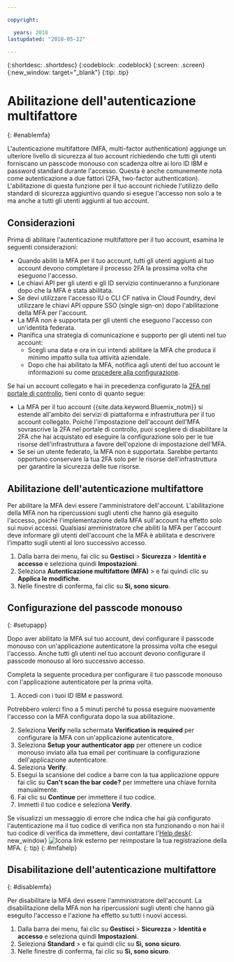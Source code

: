 ```yaml
---

copyright:

  years: 2018
lastupdated: "2018-05-22"

---
```


{:shortdesc: .shortdesc}
{:codeblock: .codeblock}
{:screen: .screen}
{:new_window: target="_blank"}
{:tip: .tip}

# Abilitazione dell'autenticazione multifattore
{: #enablemfa}

L'autenticazione multifattore (MFA, multi-factor authentication) aggiunge un ulteriore livello di sicurezza al tuo account richiedendo che tutti gli utenti forniscano un passcode monouso con scadenza oltre ai loro ID IBM e password standard durante l'accesso. Questa è anche comunemente nota come autenticazione a due fattori (2FA, two-factor authentication). L'abilitazione di questa funzione per il tuo account richiede l'utilizzo dello standard di sicurezza aggiuntivo quando si esegue l'accesso non solo a te ma anche a tutti gli utenti aggiunti al tuo account.

## Considerazioni

Prima di abilitare l'autenticazione multifattore per il tuo account, esamina le seguenti considerazioni:

* Quando abiliti la MFA per il tuo account, tutti gli utenti aggiunti al tuo account devono completare il processo 2FA la prossima volta che eseguono l'accesso.
* Le chiavi API per gli utenti e gli ID servizio continueranno a funzionare dopo che la MFA è stata abilitata.
* Se devi utilizzare l'accesso IU o CLI CF nativa in Cloud Foundry, devi utilizzare le chiavi API oppure SSO (single sign-on) dopo l'abilitazione della MFA per l'account.
* La MFA non è supportata per gli utenti che eseguono l'accesso con un'identità federata.
* Pianifica una strategia di comunicazione e supporto per gli utenti nel tuo account:
  * Scegli una data e ora in cui intendi abilitare la MFA che produca il minimo impatto sulla tua attività aziendale.
  * Dopo che hai abilitato la MFA, notifica agli utenti del tuo account le informazioni su come [procedere alla configurazione](mfa.html#setupapp).
  
Se hai un account collegato e hai in precedenza configurato la [2FA nel portale di controllo](/docs/customer-portal/cpenable2fa.html#customerportal_2fa), tieni conto di quanto segue:

* La MFA per il tuo account {{site.data.keyword.Bluemix_notm}} si estende all'ambito dei servizi di piattaforma e infrastruttura per il tuo account collegato. Poiché l'impostazione dell'account dell'MFA sovrascrive la 2FA nel portale di controllo, puoi scegliere di disabilitare la 2FA che hai acquistato ed eseguire la configurazione solo per le tue risorse dell'infrastruttura a favore dell'opzione di impostazione dell'MFA.
* Se sei un utente federato, la MFA non è supportata. Sarebbe pertanto opportuno conservare la tua 2FA solo per le risorse dell'infrastruttura per garantire la sicurezza delle tue risorse.

## Abilitazione dell'autenticazione multifattore

Per abilitare la MFA devi essere l'amministratore dell'account. L'abilitazione della MFA non ha ripercussioni sugli utenti che hanno già eseguito l'accesso, poiché l'implementazione della MFA sull'account ha effetto solo sui nuovi accessi. Qualsiasi amministratore che abiliti la MFA per l'account deve informare gli utenti dell'account che la MFA è abilitata e descrivere l'impatto sugli utenti al loro successivo accesso. 

1. Dalla barra dei menu, fai clic su **Gestisci** &gt; **Sicurezza** &gt; **Identità e accesso** e seleziona quindi **Impostazioni**.
2. Seleziona **Autenticazione multifattore (MFA)** &gt; e fai quindi clic su **Applica le modifiche**.
3. Nelle finestre di conferma, fai clic su **Sì, sono sicuro**.

## Configurazione del passcode monouso
{: #setupapp}

Dopo aver abilitato la MFA sul tuo account, devi configurare il passcode monouso con un'applicazione autenticatore la prossima volta che esegui l'accesso. Anche tutti gli utenti nel tuo account devono configurare il passcode monouso al loro successivo accesso. 

Completa la seguente procedura per configurare il tuo passcode monouso con l'applicazione autenticatore per la prima volta.

1. Accedi con i tuoi ID IBM e password. 

Potrebbero volerci fino a 5 minuti perché tu possa eseguire nuovamente l'accesso con la MFA configurata dopo la sua abilitazione.

2. Seleziona **Verify** nella schermata **Verification is required** per configurare la MFA con un'applicazione autenticatore.
3. Seleziona **Setup your authenticator app** per ottenere un codice monouso inviato alla tua email per continuare la configurazione dell'applicazione autenticatore.
4. Seleziona **Verify**.
5. Esegui la scansione del codice a barre con la tua applicazione oppure fai clic su **Can't scan the bar code?** per immettere una chiave fornita manualmente. 
6. Fai clic su **Continue** per immettere il tuo codice.
7. Immetti il tuo codice e seleziona **Verify**. 

Se visualizzi un messaggio di errore che indica che hai già configurato l'autenticazione ma il tuo codice di verifica non sta funzionando o non hai il tuo codice di verifica da immettere, devi contattare l'[Help desk](https://www.ibm.com/ibmid/myibm/help/us/helpdesk.html){: new_window} ![Icona link esterno](../icons/launch-glyph.svg "Icona link esterno") per reimpostare la tua registrazione della MFA.
{: tip}
{: #mfahelp}


## Disabilitazione dell'autenticazione multifattore
{: #disablemfa}

Per disabilitare la MFA devi essere l'amministratore dell'account. La disabilitazione della MFA non ha ripercussioni sugli utenti che hanno già eseguito l'accesso e l'azione ha effetto su tutti i nuovi accessi.

1. Dalla barra dei menu, fai clic su **Gestisci** &gt; **Sicurezza** &gt; **Identità e accesso** e seleziona quindi **Impostazioni**.
2. Seleziona **Standard** &gt; e fai quindi clic su **Sì, sono sicuro**.
3. Nelle finestre di conferma, fai clic su **Sì, sono sicuro**.
